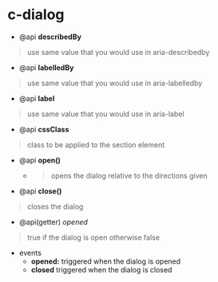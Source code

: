 # c-dialog

* @api **describedBy**

> use same value that you would use in aria-describedby

* @api **labelledBy**

> use same value that you would use in aria-labelledby

* @api **label**

> use same value that you would use in aria-label

* @api **cssClass**

> class to be applied to the section element

* @api **open()**
  * > opens the dialog relative to the directions given

* @api **close()**

> closes the dialog

* @api(getter) *opened*

> true if the dialog is open otherwise false

* events
  * **opened:** triggered when the dialog is opened
  * **closed** triggered when the dialog is closed
